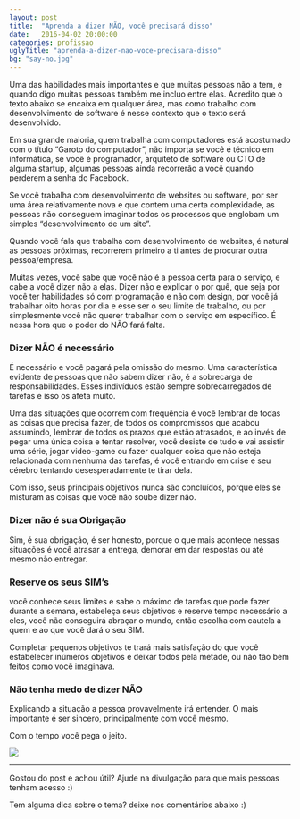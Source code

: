 ```yaml
---
layout: post
title:  "Aprenda a dizer NÃO, você precisará disso"
date:   2016-04-02 20:00:00
categories: profissao
uglyTitle: "aprenda-a-dizer-nao-voce-precisara-disso"
bg: "say-no.jpg"
---
```

Uma das habilidades mais importantes e que muitas pessoas não a tem, e quando
digo muitas pessoas também me incluo entre elas. Acredito que o texto abaixo se
encaixa em qualquer área, mas como trabalho com desenvolvimento de software é
nesse contexto que o texto será desenvolvido.

Em sua grande maioria, quem trabalha com computadores está acostumado com o
título “Garoto do computador”, não importa se você é técnico em informática, se
você é programador, arquiteto de software ou CTO de alguma startup, algumas
pessoas ainda recorrerão a você quando perderem a senha do Facebook.

Se você trabalha com desenvolvimento de websites ou software, por ser uma área
relativamente nova e que contem uma certa complexidade, as pessoas não conseguem
imaginar todos os processos que englobam um simples “desenvolvimento de um
site”.

Quando você fala que trabalha com desenvolvimento de websites, é natural as
pessoas próximas, recorrerem primeiro a ti antes de procurar outra
pessoa/empresa.

Muitas vezes, você sabe que você não é a pessoa certa para o serviço, e cabe a
você dizer não a elas. Dizer não e explicar o por quê, que seja por você ter
habilidades só com programação e não com design, por você já trabalhar oito
horas por dia e esse ser o seu limite de trabalho, ou por simplesmente você não
querer trabalhar com o serviço em específico. É nessa hora que o poder do NÃO
fará falta.

### Dizer NÃO é necessário

É necessário e você pagará pela omissão do mesmo. Uma característica evidente de
pessoas que não sabem dizer não, é a sobrecarga de responsabilidades. Esses
indivíduos estão sempre sobrecarregados de tarefas e isso os afeta muito.

Uma das situações que ocorrem com frequência é você lembrar de todas as coisas
que precisa fazer, de todos os compromissos que acabou assumindo, lembrar de
todos os prazos que estão atrasados, e ao invés de pegar uma única coisa e
tentar resolver, você desiste de tudo e vai assistir uma série, jogar video-game
ou fazer qualquer coisa que não esteja relacionada com nenhuma das tarefas, é
você entrando em crise e seu cérebro tentando desesperadamente te tirar dela.

Com isso, seus principais objetivos nunca são concluídos, porque eles se
misturam as coisas que você não soube dizer não.

### Dizer não é sua Obrigação

Sim, é sua obrigação, é ser honesto, porque o que mais acontece nessas situações
é você atrasar a entrega, demorar em dar respostas ou até mesmo não entregar.

### Reserve os seus SIM’s

você conhece seus limites e sabe o máximo de tarefas que pode fazer durante a
semana, estabeleça seus objetivos e reserve tempo necessário a eles, você não
conseguirá abraçar o mundo, então escolha com cautela a quem e ao que você dará
o seu SIM.

Completar pequenos objetivos te trará mais satisfação do que você estabelecer
inúmeros objetivos e deixar todos pela metade, ou não tão bem feitos como você
imaginava.

### Não tenha medo de dizer NÃO

Explicando a situação a pessoa provavelmente irá entender. O mais importante é
ser sincero, principalmente com você mesmo.

Com o tempo você pega o jeito.

![](https://d262ilb51hltx0.cloudfront.net/max/800/1*_K6fJiY1rznIUhcyvywPig.gif)

*****

Gostou do post e achou útil? Ajude na divulgação para que mais pessoas tenham acesso :)

Tem alguma dica sobre o tema? deixe nos comentários abaixo :)

